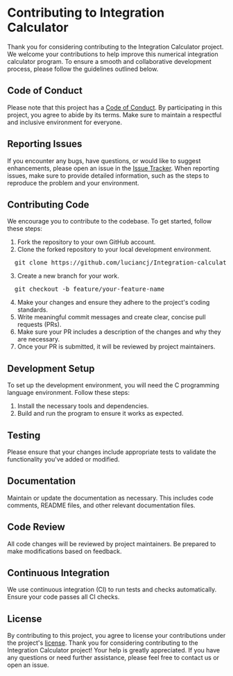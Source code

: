 # Contributing to Integration Calculator
Thank you for considering contributing to the Integration Calculator project. We welcome your contributions to help improve this numerical integration calculator program. To ensure a smooth and collaborative development process, please follow the guidelines outlined below.
## Code of Conduct
Please note that this project has a [Code of Conduct](https://github.com/luciancj/Integration-calculator/blob/main/CODE_OF_CONDUCT.md). By participating in this project, you agree to abide by its terms. Make sure to maintain a respectful and inclusive environment for everyone.
## Reporting Issues
If you encounter any bugs, have questions, or would like to suggest enhancements, please open an issue in the [Issue Tracker](https://github.com/luciancj/Integration-calculator/issues). When reporting issues, make sure to provide detailed information, such as the steps to reproduce the problem and your environment.
## Contributing Code
We encourage you to contribute to the codebase. To get started, follow these steps:
1. Fork the repository to your own GitHub account.
2. Clone the forked repository to your local development environment.
<pre>
  git clone https://github.com/luciancj/Integration-calculator
</pre>
3. Create a new branch for your work.
<pre>
  git checkout -b feature/your-feature-name
</pre>
4. Make your changes and ensure they adhere to the project's coding standards.
5. Write meaningful commit messages and create clear, concise pull requests (PRs).
6. Make sure your PR includes a description of the changes and why they are necessary.
7. Once your PR is submitted, it will be reviewed by project maintainers.
## Development Setup
To set up the development environment, you will need the C programming language environment. Follow these steps:
1. Install the necessary tools and dependencies.
2. Build and run the program to ensure it works as expected.
## Testing
Please ensure that your changes include appropriate tests to validate the functionality you've added or modified.
## Documentation
Maintain or update the documentation as necessary. This includes code comments, README files, and other relevant documentation files.
## Code Review
All code changes will be reviewed by project maintainers. Be prepared to make modifications based on feedback.
## Continuous Integration
We use continuous integration (CI) to run tests and checks automatically. Ensure your code passes all CI checks.
## License
By contributing to this project, you agree to license your contributions under the project's [license](https://github.com/luciancj/Integration-calculator/blob/main/LICENSE).
Thank you for considering contributing to the Integration Calculator project! Your help is greatly appreciated.
If you have any questions or need further assistance, please feel free to contact us or open an issue.
